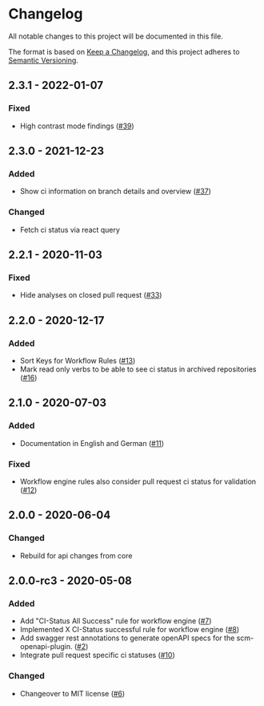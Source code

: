 # Changelog
All notable changes to this project will be documented in this file.

The format is based on [Keep a Changelog](https://keepachangelog.com/en/1.0.0/),
and this project adheres to [Semantic Versioning](https://semver.org/spec/v2.0.0.html).

## 2.3.1 - 2022-01-07
### Fixed
- High contrast mode findings ([#39](https://github.com/scm-manager/scm-ci-plugin/pull/39))

## 2.3.0 - 2021-12-23
### Added
- Show ci information on branch details and overview ([#37](https://github.com/scm-manager/scm-ci-plugin/pull/37))

### Changed
- Fetch ci status via react query

## 2.2.1 - 2020-11-03
### Fixed
- Hide analyses on closed pull request ([#33](https://github.com/scm-manager/scm-ci-plugin/pull/33))

## 2.2.0 - 2020-12-17
### Added
- Sort Keys for Workflow Rules ([#13](https://github.com/scm-manager/scm-ci-plugin/pull/13))
- Mark read only verbs to be able to see ci status in archived repositories ([#16](https://github.com/scm-manager/scm-ci-plugin/pull/16))

## 2.1.0 - 2020-07-03
### Added
- Documentation in English and German ([#11](https://github.com/scm-manager/scm-ci-plugin/pull/11))

### Fixed
- Workflow engine rules also consider pull request ci status for validation ([#12](https://github.com/scm-manager/scm-ci-plugin/pull/12))

## 2.0.0 - 2020-06-04
### Changed
- Rebuild for api changes from core

## 2.0.0-rc3 - 2020-05-08
### Added
- Add "CI-Status All Success" rule for workflow engine ([#7](https://github.com/scm-manager/scm-ci-plugin/pull/7))
- Implemented X CI-Status successful rule for workflow engine ([#8](https://github.com/scm-manager/scm-ci-plugin/pull/8))
- Add swagger rest annotations to generate openAPI specs for the scm-openapi-plugin. ([#2](https://github.com/scm-manager/scm-ci-plugin/pull/5))
- Integrate pull request specific ci statuses ([#10](https://github.com/scm-manager/scm-ci-plugin/pull/10))

### Changed
- Changeover to MIT license ([#6](https://github.com/scm-manager/scm-ci-plugin/pull/6))

